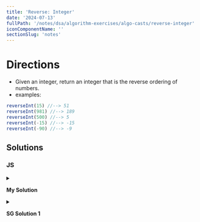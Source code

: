 ```yaml
---
title: 'Reverse: Integer'
date: '2024-07-13'
fullPath: '/notes/dsa/algorithm-exercises/algo-casts/reverse-integer'
iconComponentName: ''
sectionSlug: 'notes'
---
```


# Directions

- Given an integer, return an integer that is the reverse ordering of numbers.
- examples:
```js
reverseInt(15) //--> 51
reverseInt(981) //--> 189
reverseInt(500) //--> 5
reverseInt(-15) //--> -15
reverseInt(-90) //--> -9
```

## Solutions

### JS

<details>

<summary>

**My Solution**

</summary>

```javascript
function reverseInt(n) {
    const reversed = n
        .toString()
        .split('')
        .reduce((acc, cur) => cur + acc, '');

    return Math.sign(n) * parseInt(reversed);
}
```

</details>

<details>

<summary>

**SG Solution 1**

</summary>

```javascript
function reverseInt(n) {
    const reversed = n
        .toString()
        .split('')
        .reverse()
        .join('');

    return Math.sign(n) * parseInt(reversed);
}
```

</details>
